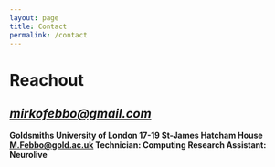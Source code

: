 ```yaml
---
layout: page
title: Contact
permalink: /contact
---
```

# Reachout

*mirkofebbo@gmail.com*
---
**Goldsmiths University of London
17-19 St-James Hatcham House
M.Febbo@gold.ac.uk
Technician: Computing
Research Assistant: Neurolive**
